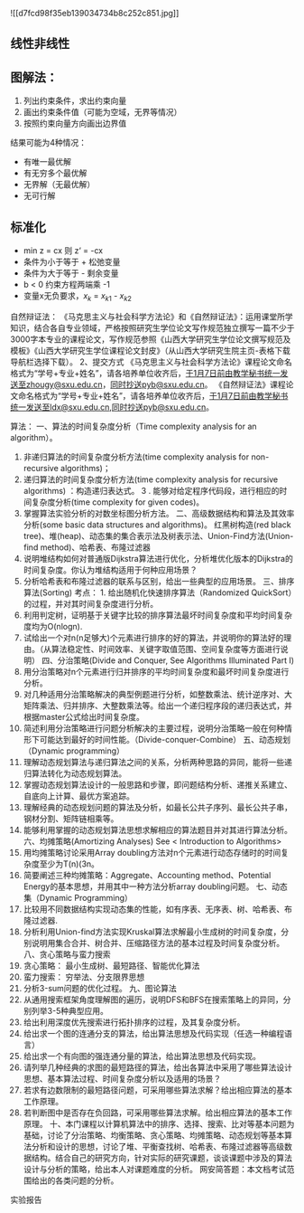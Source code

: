 ![[d7fcd98f35eb139034734b8c252c851.jpg]]
## 线性非线性 

## 图解法：

1. 列出约束条件，求出约束向量
2. 画出约束条件值（可能为空域，无界等情况）
3. 按照约束向量方向画出边界值

结果可能为4种情况： 

- 有唯一最优解
- 有无穷多个最优解
- 无界解（无最优解）
- 无可行解

## 标准化

- min z = cx 则 z‘ = -cx
- 条件为小于等于 + 松弛变量
- 条件为大于等于 - 剩余变量
- b < 0 约束方程两端乘 -1
- 变量x无负要求，$x_k$ = $x_{k1}$  -   $x_{k2}$




自然辩证法：
《马克思主义与社会科学方法论》和《自然辩证法》：运用课堂所学知识，结合各自专业领域，严格按照研究生学位论文写作规范独立撰写一篇不少于3000字本专业的课程论文，写作规范参照《山西大学研究生学位论文撰写规范及模板》《山西大学研究生学位课程论文封皮》（从山西大学研究生院主页-表格下载导航栏选择下载）。
2、提交方式
《马克思主义与社会科学方法论》课程论文命名格式为“学号+专业+姓名”，请各培养单位收齐后，于1月7日前由教学秘书统一发送至zhougy@sxu.edu.cn，同时抄送pyb@sxu.edu.cn。
《自然辩证法》课程论文命名格式为“学号+专业+姓名”，请各培养单位收齐后，于1月7日前由教学秘书统一发送至ldx@sxu.edu.cn,同时抄送pyb@sxu.edu.cn。




算法：
一、算法的时间复杂度分析（Time complexity analysis for an algorithm）。
1. 非递归算法的时间复杂度分析方法(time complexity analysis for non-recursive algorithms)；
2. 递归算法的时间复杂度分析方法(time complexity analysis for recursive algorithms) ：构造递归表达式。
3 . 能够对给定程序代码段，进行相应的时间复杂度分析(time complexity for given codes)。
4. 掌握算法实验分析的对数坐标图分析方法。
二、高级数据结构和算法及其效率分析(some basic data structures and algorithms)。
红黑树构造(red black tree)、堆(heap)、动态集的集合表示法及树表示法、Union-Find方法(Union-find method)、哈希表、布隆过滤器
1. 说明堆结构如何对普通版Dijkstra算法进行优化，分析堆优化版本的Dijkstra的时间复杂度。你认为堆结构适用于何种应用场景？
2. 分析哈希表和布隆过滤器的联系与区别，给出一些典型的应用场景。
三、排序算法(Sorting)
考点： 1. 给出随机化快速排序算法（Randomized QuickSort）的过程，并对其时间复杂度进行分析。
2. 利用判定树，证明基于关键字比较的排序算法最坏时间复杂度和平均时间复杂度均为O(nlogn). 
3. 试给出一个对n(n足够大)个元素进行排序的好的算法，并说明你的算法好的理由。（从算法稳定性、时间效率、关键字取值范围、空间复杂度等方面进行说明）
四、分治策略(Divide and Conquer, See Algorithms Illuminated Part I)
1. 用分治策略对n个元素进行归并排序的平均时间复杂度和最坏时间复杂度进行分析。
2. 对几种适用分治策略解决的典型例题进行分析，如整数乘法、统计逆序对、大矩阵乘法、归并排序、大整数乘法等。给出一个递归程序段的递归表达式，并根据master公式给出时间复杂度。
3. 简述利用分治策略进行问题分析解决的主要过程，说明分治策略一般在何种情形下可能达到最好的时间性能。（Divide-conquer-Combine）
五、动态规划（Dynamic programming）
1. 理解动态规划算法与递归算法之间的关系，分析两种思路的异同，能将一些递归算法转化为动态规划算法。
2. 掌握动态规划算法设计的一般思路和步骤，即问题结构分析、递推关系建立、自底向上计算、最优方案追踪。
3. 理解经典的动态规划问题的算法及分析，如最长公共子序列、最长公共子串，钢材分割、矩阵链相乘等。
4. 能够利用掌握的动态规划算法思想求解相应的算法题目并对其进行算法分析。
六、均摊策略(Amortizing Analyses) See  < Introduction to Algorithms>
1. 用均摊策略讨论采用Array doubling方法对n个元素进行动态存储时的时间复杂度至少为T(n)(3n。
2. 简要阐述三种均摊策略：Aggregate、Accounting method、Potential Energy的基本思想，并用其中一种方法分析array doubling问题。
七、动态集（Dynamic Programming）
1. 比较用不同数据结构实现动态集的性能，如有序表、无序表、树、哈希表、布隆过滤器. 
2. 分析利用Union-find方法实现Kruskal算法求解最小生成树的时间复杂度，分别说明用集合合并、树合并、压缩路径方法的基本过程及时间复杂度分析。
八、贪心策略与蛮力搜索
1. 贪心策略： 最小生成树、最短路径、智能优化算法
2. 蛮力搜索： 穷举法、分支限界思想
3. 分析3-sum问题的优化过程。
九、图论算法
1. 从通用搜索框架角度理解图的遍历，说明DFS和BFS在搜索策略上的异同，分别列举3-5种典型应用。
2. 给出利用深度优先搜索进行拓扑排序的过程，及其复杂度分析。
3. 给出求一个图的连通分支的算法，给出算法思想及代码实现（任选一种编程语言）
4. 给出求一个有向图的强连通分量的算法，给出算法思想及代码实现。
5. 请列举几种经典的求图的最短路径的算法，给出各算法中采用了哪些算法设计思想、基本算法过程、时间复杂度分析以及适用的场景？
6. 若求有边数限制的最短路径问题，可采用哪些算法求解？给出相应算法的基本工作原理。
7. 若判断图中是否存在负回路，可采用哪些算法求解。给出相应算法的基本工作原理。
十、本门课程以计算机算法中的排序、选择、搜索、比对等基本问题为基础，讨论了分治策略、均衡策略、贪心策略、均摊策略、动态规划等基本算法分析和设计的思想，讨论了堆、平衡查找树、哈希表、布隆过滤器等高级数据结构。结合自己的研究方向，针对实际的研究课题，谈谈课题中涉及的算法设计与分析的策略，给出本人对课题难度的分析。
网安简答题：本文档考试范围给出的各类问题的分析。

实验报告


